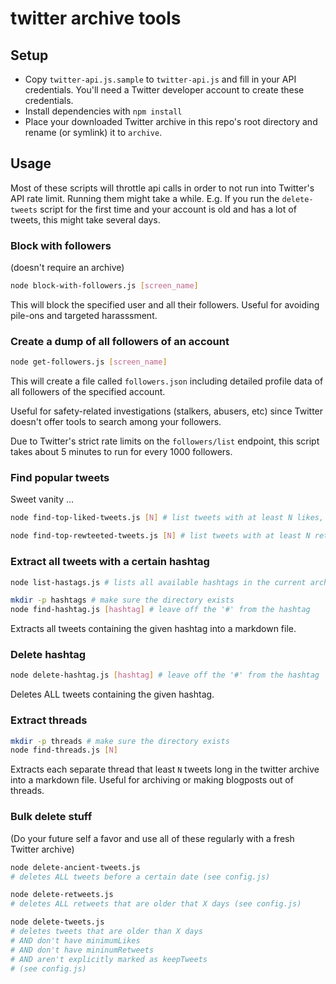 # twitter archive tools

## Setup

- Copy `twitter-api.js.sample` to `twitter-api.js` and fill in your API credentials. You'll need a Twitter developer account to create these credentials.
- Install dependencies with `npm install`
- Place your downloaded Twitter archive in this repo's root directory and rename (or symlink) it to `archive`.

## Usage

Most of these scripts will throttle api calls in order to not run into Twitter's API rate limit. Running them might take a while.
E.g. If you run the `delete-tweets` script for the first time and your account is old and has a lot of tweets, this might take several days.

### Block with followers

(doesn't require an archive)

```sh
node block-with-followers.js [screen_name]
```

This will block the specified user and all their followers. Useful for avoiding pile-ons and targeted harasssment.

### Create a dump of all followers of an account

```sh
node get-followers.js [screen_name]
```

This will create a file called `followers.json` including detailed profile data of all followers of the specified account.

Useful for safety-related investigations (stalkers, abusers, etc) since Twitter doesn't offer tools to search among your followers.

Due to Twitter's strict rate limits on the `followers/list` endpoint, this script takes about 5 minutes to run for every 1000 followers.

### Find popular tweets

Sweet vanity …

```sh
node find-top-liked-tweets.js [N] # list tweets with at least N likes, highest first
```

```sh
node find-top-rewteeted-tweets.js [N] # list tweets with at least N retweets, highest first
```

### Extract all tweets with a certain hashtag

```sh
node list-hastags.js # lists all available hashtags in the current archive
```

```sh
mkdir -p hashtags # make sure the directory exists
node find-hashtag.js [hashtag] # leave off the '#' from the hashtag
```

Extracts all tweets containing the given hashtag into a markdown file.

### Delete hashtag

```sh
node delete-hashtag.js [hashtag] # leave off the '#' from the hashtag
```

Deletes ALL tweets containing the given hashtag.

### Extract threads

```sh
mkdir -p threads # make sure the directory exists
node find-threads.js [N]
```

Extracts each separate thread that least `N` tweets long in the twitter archive into a markdown file. Useful for archiving or making blogposts out of threads.

### Bulk delete stuff

(Do your future self a favor and use all of these regularly with a fresh Twitter archive)

```sh
node delete-ancient-tweets.js
# deletes ALL tweets before a certain date (see config.js)
```

```sh
node delete-retweets.js
# deletes ALL retweets that are older that X days (see config.js)
```

```sh
node delete-tweets.js
# deletes tweets that are older than X days
# AND don't have minimumLikes
# AND don't have mininumRetweets
# AND aren't explicitly marked as keepTweets
# (see config.js)
```
